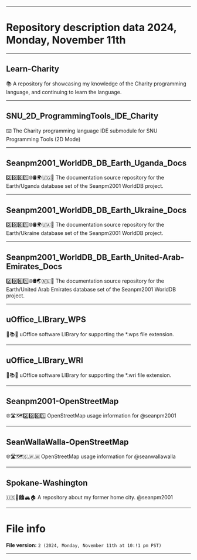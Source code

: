 
***

# Repository description data 2024, Monday, November 11th

---

## Learn-Charity

📚️ A repository for showcasing my knowledge of the Charity programming language, and continuing to learn the language. 

---

## SNU_2D_ProgrammingTools_IDE_Charity

⌨️ The Charity programming language IDE submodule for SNU Programming Tools (2D Mode)

---

## Seanpm2001_WorldDB_DB_Earth_Uganda_Docs

2️⃣️0️⃣️0️⃣️1️⃣️🌐️🛢️🌍️🇺🇬️📖️ The documentation source repository for the Earth/Uganda database set of the Seanpm2001 WorldDB project. 

---

## Seanpm2001_WorldDB_DB_Earth_Ukraine_Docs

2️⃣️0️⃣️0️⃣️1️⃣️🌐️🛢️🌍️🇺🇦️📖️ The documentation source repository for the Earth/Ukraine database set of the Seanpm2001 WorldDB project. 

---

## Seanpm2001_WorldDB_DB_Earth_United-Arab-Emirates_Docs

2️⃣️0️⃣️0️⃣️1️⃣️🌐️🛢️🌏️🇦🇪️📖️ The documentation source repository for the Earth/United Arab Emirates database set of the Seanpm2001 WorldDB project. 

---

## uOffice_LIBrary_WPS

📙️📚️💾️ uOffice software LIBrary for supporting the *.wps file extension.

---

## uOffice_LIBrary_WRI

📙️📚️💾️ uOffice software LIBrary for supporting the *.wri file extension.

---

## Seanpm2001-OpenStreetMap

🌐️🛣️🗺️2️⃣️0️⃣️0️⃣️1️⃣️ OpenStreetMap usage information for @seanpm2001

---

## SeanWallaWalla-OpenStreetMap

🌐️🛣️🗺️🇸.🇼.🇼 OpenStreetMap usage information for @seanwallawalla

---

## Spokane-Washington

🇺🇸️🏴󠁵󠁳󠁷󠁡󠁿🏙️🏔️🏠️ A repository about my former home city. @seanpm2001

***

# File info

**File version:** `2 (2024, Monday, November 11th at 10:!1 pm PST)`

***

